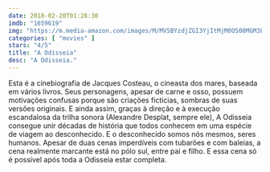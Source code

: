 ```yaml
---
date: 2018-02-20T01:28:30
imdb: "1659619"
img: "https://m.media-amazon.com/images/M/MV5BYzdjZGI3YjItMjM0OS00MGM3LWJhMGUtZGIxM2ZjODBmMTZkXkEyXkFqcGdeQXVyMTMxODk2OTU@._V1_SX101_CR0,0,101,150_.jpg"
categories: [ "movies" ]
stars: "4/5"
title: "A Odisseia"
desc: "A Odisseia."
---
```

Esta é a cinebiografia de Jacques Costeau, o cineasta dos mares, baseada em vários livros. Seus personagens, apesar de carne e osso, possuem motivações confusas porque são criações fictícias, sombras de suas versões originais. E ainda assim, graças à direção e à execução escandalosa da trilha sonora (Alexandre Desplat, sempre ele), A Odisseia consegue unir décadas de história que todos conhecem em uma espécie de viagem ao desconhecido. E o desconhecido somos nós mesmos, seres humanos. Apesar de duas cenas imperdíveis com tubarões e com baleias, a cena realmente marcante está no pólo sul, entre pai e filho. E essa cena só é possível após toda a Odisseia estar completa.
